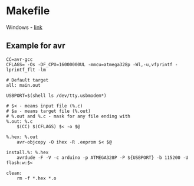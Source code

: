 # Makefile

Windows - [link](https://gnuwin32.sourceforge.net/packages/make.htm)

## Example for avr
```make
CC=avr-gcc
CFLAGS= -Os -DF_CPU=16000000UL -mmcu=atmega328p -Wl,-u,vfprintf -lprintf_flt -lm

# Default target
all: main.out

USBPORT=$(shell ls /dev/tty.usbmodem*)

# $< - means input file (%.c)
# $a - means target file (%.out)
# %.out and %.c - mask for any file ending with   
%.out: %.c
	$(CC) $(CFLAGS) $< -o $@

%.hex: %.out
	avr-objcopy -O ihex -R .eeprom $< $@

install.%: %.hex
	avrdude -F -V -c arduino -p ATMEGA328P -P ${USBPORT} -b 115200 -U flash:w:$<

clean:
	rm -f *.hex *.o
```